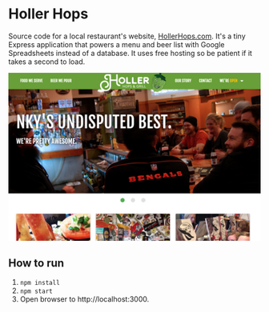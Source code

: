 # Holler Hops
Source code for a local restaurant's website, [HollerHops.com](http://hollerhops.com). It's a tiny Express application that powers a menu and beer list with Google Spreadsheets instead of a database. It uses free hosting so be patient if it takes a second to load.

![Screenshot of the website](public/images/screenshot.png)

## How to run
1. `npm install`
2. `npm start`
3. Open browser to http://localhost:3000.